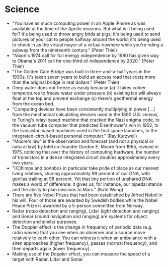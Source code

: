 # Science

 * "You have as much computing power in an Apple iPhone as was available at the time of the Apollo missions. But what is it being used for? It's being used to throw angry birds at pigs; it's being used to send pictures of your cat to people halfway around the world; it's being used to check in as the virtual mayor of a virtual nowhere while you're riding a subway from the nineteenth century." (Peter Thiel)
 * "Nixon's 1974 call for full energy independence by 1980 has given way to Obama's 2011 call for one-third oil independence by 2020." (Peter Thiel)
 * "The Golden Gate Bridge was built in three-and-a-half years in the 1930s. It's taken seven years to build an access road that costs more than the original bridge in real dollars." (Peter Thiel)
 * Deep water does not freeze as easily because (a) it takes colder temperatures to freeze water under pressure (b) existing ice will always float at the top and prevent exchange (c) there's geothermal energy from the ocean bed.
 * "Computing devices have been consistently multiplying in power [...] from the mechanical calculating devices used in the 1890 U.S. census, to Turing's relay-based machine that cracked the Nazi enigma code, to the vacuum tube computer that predicted Eisenhower's win in 1952, to the transistor-based machines used in the first space launches, to the integrated-circuit-based personal computer." (Ray Kurzweil)
 * "Moore's law" is the observation and forecast (and not a physical or natural law) by Intel co-founder Gordon E. Moore from 1965, revised in 1975, noticing that over the history of computing hardware, the number of transistors in a dense integrated circuit doubles approximately every two years.
 * "[C]himps and bonobos in particular take pride of place as our nearest living relatives, sharing approximately 99 percent of our DNA, with gorillas trailing at 98 percent. Yet that tiny portion of unshared DNA makes a world of difference: it gives us, for instance, our bipedal stance and the ability to plan missions to Mars." (Kate Wong)
 * There are five Nobel Prizes that had been established by Alfred Nobel in his will. Four of those are awarded by Swedish bodies while the Nobel Peace Prize is awarded by a 5-person committee from Norway.
 * Radar (*radio* detection and ranging), Lidar (*light* detection and ranging) and Sonar (*sound* navigation and ranging) are systems for object detection and similar purposes.
 * The Doppler effect is the change in frequency of periodic data (e.g. radio waves) that you see when an observer and a source move relatively to each other. You can witness it when an ambulance with a siren approaches (higher frequency), passes (normal frequency), and then departs again (lower frequency).
 * Making use of the Doppler effect, you can measure the speed of a target with Radar, Lidar and Sonar.
